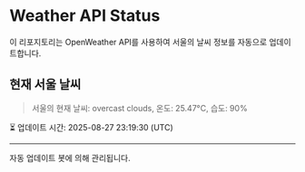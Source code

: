 
# Weather API Status

이 리포지토리는 OpenWeather API를 사용하여 서울의 날씨 정보를 자동으로 업데이트합니다.

## 현재 서울 날씨
> 서울의 현재 날씨: overcast clouds, 온도: 25.47°C, 습도: 90%

⏳ 업데이트 시간: 2025-08-27 23:19:30 (UTC)

---
자동 업데이트 봇에 의해 관리됩니다.
